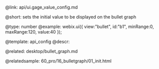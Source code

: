 @link: api/ui.gage_value_config.md

@short:
	sets the initial value to be displayed on the bullet graph 

@type: number
@example:
webix.ui({
	view:"bullet", 
    id:"b1",
	minRange:0, 
	maxRange:120,
	value:40
});


@template:	api_config
@descr:

@related:
desktop/bullet_graph.md

@relatedsample:
60_pro/16_bulletgraph/01_init.html
